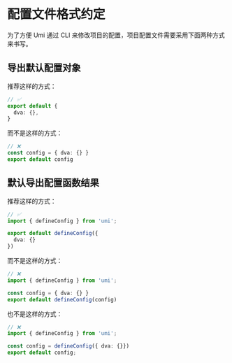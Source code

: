 # 配置文件格式约定

为了方便 Umi 通过 CLI 来修改项目的配置，项目配置文件需要采用下面两种方式来书写。

## 导出默认配置对象

推荐这样的方式：

```ts
// ✅
export default {
  dva: {},
}
```

而不是这样的方式：

```ts
// ❌
const config = { dva: {} }
export default config
```

## 默认导出配置函数结果

推荐这样的方式：
```ts
// ✅
import { defineConfig } from 'umi';

export default defineConfig({
  dva: {}
})
```

而不是这样的方式：
```ts
// ❌
import { defineConfig } from 'umi';

const config = { dva: {} }
export default defineConfig(config)
```

也不是这样的方式：

```ts
// ❌
import { defineConfig } from 'umi';

const config = defineConfig({ dva: {}})
export default config;
```
